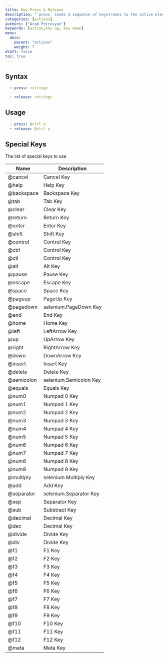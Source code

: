 ```yaml
---
title: Key Press & Release
description: "`press` sends a sequence of keystrokes to the active element, `release` indicates that a previous keystroke sent by `press` should be released"
categories: [actions]
authors: ["Aram Petrosyan"]
keywords: [action,key up, key down]
menu:
  docs:
    parent: "actions"
    weight: 7
draft: false
toc: true    
---
```


## Syntax

```yaml
  - press: <string>
```

```yaml
  - release: <string>
```

## Usage

```yaml
  - press: @ctrl a
  - release: @ctrl a
```

## Special Keys

The list of special keys to use

Name|Description
---|---
@cancel|Cancel Key
@help|Help Key
@backspace|Backspace Key
@tab|Tab Key
@clear|Clear Key
@return|Return Key
@enter|Enter Key
@shift|Shift Key
@control|Control Key
@ctrl|Control Key
@ctl|Control Key
@alt|Alt Key
@pause|Pause Key
@escape|Escape Key
@space|Space Key
@pageup|PageUp Key
@pagedown|selenium.PageDown Key
@end|End Key
@home|Home Key
@left|LeftArrow Key
@up|UpArrow Key
@right|RightArrow Key
@down|DownArrow Key
@insert|Insert Key
@delete|Delete Key
@semicolon|selenium.Semicolon Key
@equals|Equals Key
@num0|Numpad 0 Key
@num1|Numpad 1 Key
@num2|Numpad 2 Key
@num3|Numpad 3 Key
@num4|Numpad 4 Key
@num5|Numpad 5 Key
@num6|Numpad 6 Key
@num7|Numpad 7 Key
@num8|Numpad 8 Key
@num9|Numpad 9 Key
@multiply|selenium.Multiply Key
@add|Add Key
@separator|selenium.Separator Key
@sep|Separator Key
@sub|Substract Key
@decimal|Decimal Key
@dec|Decimal Key
@divide|Divide Key
@div|Divide Key
@f1|F1 Key
@f2|F2 Key
@f3|F3 Key
@f4|F4 Key
@f5|F5 Key
@f6|F6 Key
@f7|F7 Key
@f8|F8 Key
@f9|F9 Key
@f10|F10 Key
@f11|F11 Key
@f12|F12 Key
@meta|Meta Key
